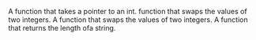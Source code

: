 A function that takes a pointer to an int. function that swaps the values of two integers.
A function that swaps the values of two integers.
A function that returns the length ofa string.
